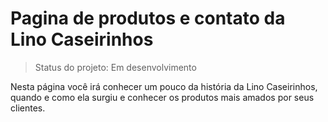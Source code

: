 # Pagina de produtos e contato da Lino Caseirinhos

> Status do projeto: Em desenvolvimento

Nesta página você irá conhecer um pouco da história da Lino Caseirinhos, quando e como ela surgiu e conhecer os produtos mais amados por seus clientes.
